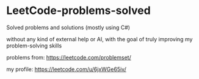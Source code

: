 # LeetCode-problems-solved

Solved problems and solutions (mostly using C#)

without any kind of external help or AI, 
 with the goal of truly improving my problem-solving skills
 
problems from: https://leetcode.com/problemset/

my profile: https://leetcode.com/u/6jxWGe65iv/
